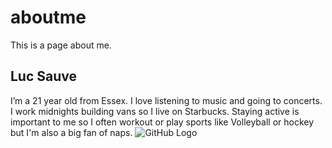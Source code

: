 # aboutme
This is a page about me.
## Luc Sauve
I’m a 21 year old from Essex. I love listening to music and going to concerts. I work midnights building vans so I live on Starbucks. Staying active is important to me so I often workout or play sports like Volleyball or hockey but I'm also a big fan of naps.
![GitHub Logo](https://encrypted-tbn0.gstatic.com/images?q=tbn:ANd9GcToLHFy2o46ypNkJSXW5Gz_BWU75f4oTDer8fGRes9J5WH0mFg-)





